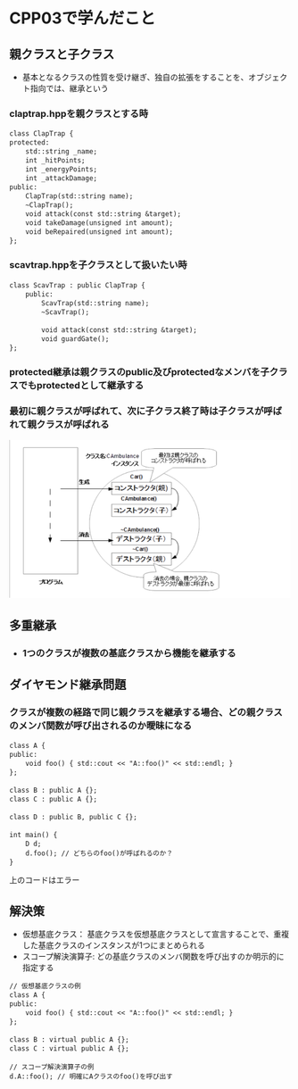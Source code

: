# CPP03で学んだこと
## 親クラスと子クラス
*  基本となるクラスの性質を受け継ぎ、独自の拡張をすることを、オブジェクト指向では、継承という
### claptrap.hppを親クラスとする時
```
class ClapTrap {
protected:
    std::string _name;
    int _hitPoints;
    int _energyPoints;
    int _attackDamage;
public:
    ClapTrap(std::string name);
    ~ClapTrap();
    void attack(const std::string &target);
    void takeDamage(unsigned int amount);
    void beRepaired(unsigned int amount);
};
```
### scavtrap.hppを子クラスとして扱いたい時
```
class ScavTrap : public ClapTrap {
    public:
        ScavTrap(std::string name);
        ~ScavTrap();

        void attack(const std::string &target);
        void guardGate();
};
```
### protected継承は親クラスのpublic及びprotectedなメンバを子クラスでもprotectedとして継承する
### 最初に親クラスが呼ばれて、次に子クラス終了時は子クラスが呼ばれて親クラスが呼ばれる
![alt text](image.png)

## 多重継承
* ### 1つのクラスが複数の基底クラスから機能を継承する
## ダイヤモンド継承問題
### クラスが複数の経路で同じ親クラスを継承する場合、どの親クラスのメンバ関数が呼び出されるのか曖昧になる
```
class A {
public:
    void foo() { std::cout << "A::foo()" << std::endl; }
};

class B : public A {};
class C : public A {};

class D : public B, public C {};

int main() {
    D d;
    d.foo(); // どちらのfoo()が呼ばれるのか？
}
```
上のコードはエラー
## 解決策
* 仮想基底クラス：
基底クラスを仮想基底クラスとして宣言することで、重複した基底クラスのインスタンスが1つにまとめられる
* スコープ解決演算子: 
どの基底クラスのメンバ関数を呼び出すのか明示的に指定する 
```
// 仮想基底クラスの例
class A {
public:
    void foo() { std::cout << "A::foo()" << std::endl; }
};

class B : virtual public A {};
class C : virtual public A {};

// スコープ解決演算子の例
d.A::foo(); // 明確にAクラスのfoo()を呼び出す
```
